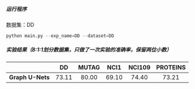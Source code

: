 

##### 运行程序 </br>
数据集：DD
```python
python main.py --exp_name=DD --dataset=DD
```
##### 实验结果（8:1:1划分数据集，只做了一次实验的准确率，保留两位小数）
| | **DD** | **MUTAG** | **NCI1** | **NCI109** | **PROTEINS** |
|:-------------:|:-------------:|:------------:|:------------:|:------------:|:------------:|
| **Graph U-Nets**       |  73.11  |  80.00  |  69.10  |  74.40  |  73.21  |

